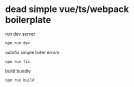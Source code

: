 # dead simple vue/ts/webpack boilerplate


run dev server
```
npm run dev
```

autofix simple linter errors
```
npm run fix
```

build bundle
```
npm run build
```

